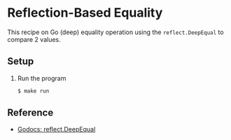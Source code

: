 # Reflection-Based Equality

This recipe on Go (deep) equality operation using the `reflect.DeepEqual` to compare 2 values.

## Setup

1. Run the program

   ```bash
   $ make run
   ```

## Reference

* [Godocs: reflect.DeepEqual](https://golang.org/pkg/reflect/#DeepEqual)
